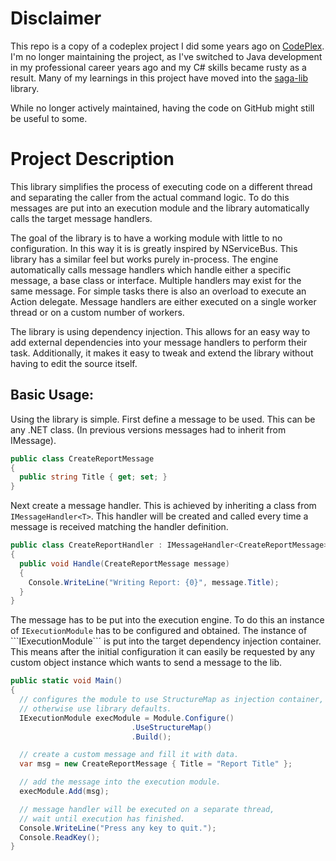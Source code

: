 # Disclaimer

This repo is a copy of a codeplex project I did some years ago on
[CodePlex](https://archive.codeplex.com/?p=asyncexeclib). I'm no longer
maintaining the project, as I've switched to Java development in my professional
career years ago and my C# skills became rusty as a result. Many of my learnings
in this project have moved into the [saga-lib](https://github.com/Domo42/saga-lib)
library.

While no longer actively maintained, having the code on GitHub might still be
useful to some.

# Project Description

This library simplifies the process of executing code on a different thread
and separating the caller from the actual command logic. To do this messages
are put into an execution module and the library automatically calls the target
message handlers.

The goal of the library is to have a working module with little to no
configuration. In this way it is is greatly inspired by NServiceBus. This
library has a similar feel but works purely in-process. The engine automatically
calls message handlers which handle either a specific message, a base class or
interface. Multiple handlers may exist for the same message. For simple tasks
there is also an overload to execute an Action delegate. Message handlers are
either executed on a single worker thread or on a custom number of workers.

The library is using dependency injection. This allows for an easy way to add
external dependencies into your message handlers to perform their task.
Additionally, it makes it easy to tweak and extend the library without having
to edit the source itself.

## Basic Usage:
Using the library is simple. First define a message to be used. This can be any
.NET class. (In previous versions messages had to inherit from IMessage).

```csharp
public class CreateReportMessage
{
  public string Title { get; set; }
}
```

Next create a message handler. This is achieved by inheriting a class from
```IMessageHandler<T>```. This handler will be created and called every time a
message is received matching the handler definition.

```csharp
public class CreateReportHandler : IMessageHandler<CreateReportMessage>
{
  public void Handle(CreateReportMessage message)
  {
    Console.WriteLine("Writing Report: {0}", message.Title);
  }
}
```

The message has to be put into the execution engine. To do this an instance of
```IExecutionModule``` has to be configured and obtained. The instance of
```IExecutionModule``´ is put into the target dependency injection container.
This means after the initial configuration it can easily be requested by any custom
object instance which wants to send a message to the lib.

```csharp
public static void Main()
{
  // configures the module to use StructureMap as injection container,
  // otherwise use library defaults.
  IExecutionModule execModule = Module.Configure()
                           .UseStructureMap()
                           .Build();

  // create a custom message and fill it with data.
  var msg = new CreateReportMessage { Title = "Report Title" };

  // add the message into the execution module.
  execModule.Add(msg);

  // message handler will be executed on a separate thread,
  // wait until execution has finished.
  Console.WriteLine("Press any key to quit.");
  Console.ReadKey();
}
```
